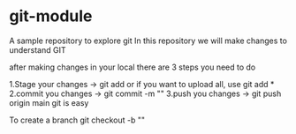 # git-module

A sample repository to explore git
In this repository we will make changes to understand GIT

after making changes in your local
there are 3 steps you need to do

1.Stage your changes -> git add<file name> or if you want to upload all, use git add \*
2.commit you changes -> git commit -m "<Your messege>"
3.push you changes -> git push origin main<branchname>
git is easy

To create a branch
git checkout -b "<branchname>"
